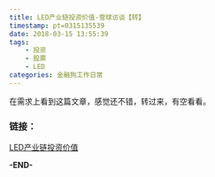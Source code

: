 ```yaml
---
title: LED产业链投资价值-雪球访谈【转】
timestamp: pt=0315135539
date: 2018-03-15 13:55:39
tags:
	- 投资
	- 股票
	- LED
categories: 金融狗工作日常
---
```

在需求上看到这篇文章，感觉还不错，转过来，有空看看。
<!--more-->
### 链接：
[LED产业链投资价值](http://xqdoc.imedao.com/1622760e37b43fb14f3c96f3.pdf)

**-END-**